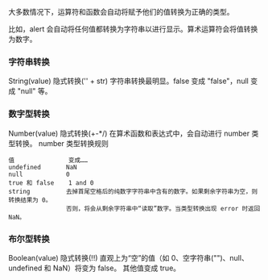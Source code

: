 大多数情况下，运算符和函数会自动将赋予他们的值转换为正确的类型。

比如，alert 会自动将任何值都转换为字符串以进行显示。算术运算符会将值转换为数字。

### 字符串转换 
String(value)
隐式转换('' + str)
字符串转换最明显。false 变成 "false"，null 变成 "null" 等。
### 数字型转换
Number(value)
隐式转换(+-*/)
在算术函数和表达式中，会自动进行 number 类型转换。
number 类型转换规则
```
值	            变成……
undefined	    NaN
null	        0
true 和 false	1 and 0
string	        去掉首尾空格后的纯数字字符串中含有的数字。如果剩余字符串为空，则转换结果为 0。
                否则，将会从剩余字符串中“读取”数字。当类型转换出现 error 时返回 NaN。
```

### 布尔型转换
Boolean(value)
隐式转换(!!)
直观上为“空”的值（如 0、空字符串("")、null、undefined 和 NaN）将变为 false。
其他值变成 true。
